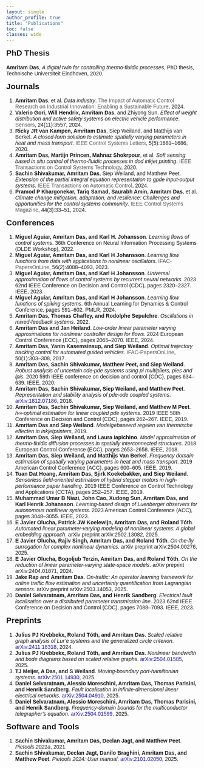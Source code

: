 ```yaml
---
layout: single
author_profile: true
title: "Publications"
toc: false
classes: wide
---
```


<!-- ## PhD Thesis

**Amritam Das**, A digital twin for controlling thermo-fluidic processes, Eindhoven University of Technology. PhD Dissertations, ISBN: 978-90-386-5140-8
[[pdf](https://research.tue.nl/en/publications/a-digital-twin-for-controlling-thermo-fluidic-processes)] -->


<!-- <!DOCTYPE html> -->


<!-- <!DOCTYPE html> -->
<html>
<head>
  <meta charset="UTF-8">
  <title>Amritam Das - Publication List</title>
  <style>
    body { font-family: Arial, sans-serif; margin: 0; }
    h2 { margin-top: 0; }
    .author-highlight { font-weight: bold; }
    .title-italic { font-style: italic; }
    .venue, .year { color: #555; }
    .pub-link { color: #1A0DAB; text-decoration: none; }
  </style>
</head>
<body>
  
  <h2>PhD Thesis</h2>
  <p>
    <span class="author-highlight">Amritam Das</span>, 
    <span class="title-italic">A digital twin for controlling thermo-fluidic processes</span>, 
    PhD thesis, Technische Universiteit Eindhoven, 2020.
  </p>
  

  <h2>Journals</h2>
  <ol>
    <li><span class="author-highlight">Amritam Das</span>, et al. <span class="title-italic">Data industry</span>. <span class="venue">The Impact of Automatic Control Research on Industrial Innovation: Enabling a Sustainable Future</span>, 2024.</li>
    <li><span class="author-highlight">Valerio Gori, Will Hendrix, Amritam Das</span>, and Zhiyong Sun. <span class="title-italic">Effect of weight distribution and active safety systems on electric vehicle performance</span>. <span class="venue">Sensors</span>, 24(11):3557, 2024.</li>
    <li><span class="author-highlight">Ricky JR van Kampen, Amritam Das</span>, Siep Weiland, and Matthijs van Berkel. <span class="title-italic">A closed-form solution to estimate spatially varying parameters in heat and mass transport</span>. <span class="venue">IEEE Control Systems Letters</span>, 5(5):1681–1686, 2020.</li>
    <li><span class="author-highlight">Amritam Das, Martijn Princen, Mahnaz Shokrpour</span>, et al. <span class="title-italic">Soft sensing based in situ control of thermo-fluidic processes in dod inkjet printing</span>. <span class="venue">IEEE Transactions on Control Systems Technology</span>, 2020.</li>
    <li><span class="author-highlight">Sachin Shivakumar, Amritam Das</span>, Siep Weiland, and Matthew Peet. <span class="title-italic">Extension of the partial integral equation representation to gpde input-output systems</span>. <span class="venue">IEEE Transactions on Automatic Control</span>, 2024.</li>
    <li><span class="author-highlight">Pramod P Khargonekar, Tariq Samad, Saurabh Amin, Amritam Das</span>, et al. <span class="title-italic">Climate change mitigation, adaptation, and resilience: Challenges and opportunities for the control systems community</span>. <span class="venue">IEEE Control Systems Magazine</span>, 44(3):33–51, 2024.</li>
  </ol>

  <h2>Conferences</h2>
  <ol>
    <li><span class="author-highlight">Miguel Aguiar, Amritam Das, and Karl H. Johansson</span>. <span class="title-italic">Learning flows of control systems</span>. 36th Conference on Neural Information Processing Systems (DLDE Workshop), 2022.</li>
    <li><span class="author-highlight">Miguel Aguiar, Amritam Das, and Karl H Johansson</span>. <span class="title-italic">Learning flow functions from data with applications to nonlinear oscillators</span>. <span class="venue">IFAC-PapersOnLine</span>, 56(2):4088–4093, 2023.</li>
    <li><span class="author-highlight">Miguel Aguiar, Amritam Das, and Karl H Johansson</span>. <span class="title-italic">Universal approximation of flows of control systems by recurrent neural networks</span>. 2023 62nd IEEE Conference on Decision and Control (CDC), pages 2320–2327. IEEE, 2023.</li>
    <li><span class="author-highlight">Miguel Aguiar, Amritam Das, and Karl H Johansson</span>. <span class="title-italic">Learning flow functions of spiking systems</span>. 6th Annual Learning for Dynamics &amp; Control Conference, pages 591–602. PMLR, 2024.</li>
    <li><span class="author-highlight">Amritam Das, Thomas Chaffey, and Rodolphe Sepulchre</span>. <span class="title-italic">Oscillations in mixed-feedback systems</span>. 2022.</li>
    <li><span class="author-highlight">Amritam Das and Jan Heiland</span>. <span class="title-italic">Low-order linear parameter varying approximations for nonlinear controller design for flows</span>. 2024 European Control Conference (ECC), pages 2065–2070. IEEE, 2024.</li>
    <li><span class="author-highlight">Amritam Das, Yanin Kasemsinsup, and Siep Weiland</span>. <span class="title-italic">Optimal trajectory tracking control for automated guided vehicles</span>. <span class="venue">IFAC-PapersOnLine</span>, 50(1):303–308, 2017.</li>
    <li><span class="author-highlight">Amritam Das, Sachin Shivakumar, Matthew Peet, and Siep Weiland</span>. <span class="title-italic">Robust analysis of uncertain ode-pde systems using pi multipliers, pies and lpis</span>. 2020 59th IEEE conference on decision and control (CDC), pages 634–639. IEEE, 2020.</li>
    <li><span class="author-highlight">Amritam Das, Sachin Shivakumar, Siep Weiland, and Matthew Peet</span>. <span class="title-italic">Representation and stability analysis of pde-ode coupled systems</span>. <a class="pub-link" href="https://arxiv.org/abs/1812.07186" target="_blank">arXiv:1812.07186</a>, 2018.</li>
    <li><span class="author-highlight">Amritam Das, Sachin Shivakumar, Siep Weiland, and Matthew M Peet</span>. <span class="title-italic">h∞-optimal estimation for linear coupled pde systems</span>. 2019 IEEE 58th Conference on Decision and Control (CDC), pages 262–267. IEEE, 2019.</li>
    <li><span class="author-highlight">Amritam Das and Siep Weiland</span>. <span class="title-italic">Modelgebaseerd regelen van thermische effecten in inkjetprinters</span>, 2019.</li>
    <li><span class="author-highlight">Amritam Das, Siep Weiland, and Laura Iapichino</span>. <span class="title-italic">Model approximation of thermo-fluidic diffusion processes in spatially interconnected structures</span>. 2018 European Control Conference (ECC), pages 2653–2658. IEEE, 2018.</li>
    <li><span class="author-highlight">Amritam Das, Siep Weiland, and Matthijs Van Berkel</span>. <span class="title-italic">Frequency domain estimation of spatially varying parameters in heat and mass transport</span>. 2019 American Control Conference (ACC), pages 600–605. IEEE, 2019.</li>
    <li><span class="author-highlight">Tuan Dat Hoang, Amritam Das, Sjirk Koekebakker, and Siep Weiland</span>. <span class="title-italic">Sensorless field-oriented estimation of hybrid stepper motors in high-performance paper handling</span>. 2019 IEEE Conference on Control Technology and Applications (CCTA), pages 252–257. IEEE, 2019.</li>
    <li><span class="author-highlight">Muhammad Umar B Niazi, John Cao, Xudong Sun, Amritam Das, and Karl Henrik Johansson</span>. <span class="title-italic">Learning-based design of Luenberger observers for autonomous nonlinear systems</span>. 2023 American Control Conference (ACC), pages 3048–3055. IEEE, 2023.</li>
    <li><span class="author-highlight">E Javier Olucha, Patrick JW Koelewijn, Amritam Das, and Roland Tóth</span>. <span class="title-italic">Automated linear parameter-varying modeling of nonlinear systems: A global embedding approach</span>. arXiv preprint arXiv:2502.13082, 2025.</li>
    <li><span class="author-highlight">E Javier Olucha, Rajiv Singh, Amritam Das, and Roland Tóth</span>. <span class="title-italic">On-the-fly surrogation for complex nonlinear dynamics</span>. arXiv preprint arXiv:2504.00276, 2025.</li>
    <li><span class="author-highlight">E Javier Olucha, Bogoljub Terzin, Amritam Das, and Roland Tóth</span>. <span class="title-italic">On the reduction of linear parameter-varying state-space models</span>. arXiv preprint arXiv:2404.01871, 2024.</li>
    <li><span class="author-highlight">Jake Rap and Amritam Das</span>. <span class="title-italic">On-traffic: An operator learning framework for online traffic flow estimation and uncertainty quantification from Lagrangian sensors</span>. arXiv preprint arXiv:2503.14053, 2025.</li>
    <li><span class="author-highlight">Daniel Selvaratnam, Amritam Das, and Henrik Sandberg</span>. <span class="title-italic">Electrical fault localisation over a distributed parameter transmission line</span>. 2023 62nd IEEE Conference on Decision and Control (CDC), pages 7088–7093. IEEE, 2023.</li>
  </ol>

  <h2>Preprints</h2>
  <ol>
    <li><span class="author-highlight">Julius PJ Krebbekx, Roland Tóth, and Amritam Das</span>. <span class="title-italic">Scaled relative graph analysis of Lur’e systems and the generalized circle criterion</span>. <a class="pub-link" href="https://arxiv.org/abs/2411.18318" target="_blank">arXiv:2411.18318</a>, 2024.</li>
    <li><span class="author-highlight">Julius PJ Krebbekx, Roland Tóth, and Amritam Das</span>. <span class="title-italic">Nonlinear bandwidth and bode diagrams based on scaled relative graphs</span>. <a class="pub-link" href="https://arxiv.org/abs/2504.01585" target="_blank">arXiv:2504.01585</a>, 2025.</li>
    <li><span class="author-highlight">TJ Meijer, A Das, and S Weiland</span>. <span class="title-italic">Moving-boundary port-hamiltonian systems</span>. <a class="pub-link" href="https://arxiv.org/abs/2501.14930" target="_blank">arXiv:2501.14930</a>, 2025.</li>
    <li><span class="author-highlight">Daniel Selvaratnam, Alessio Moreschini, Amritam Das, Thomas Parisini, and Henrik Sandberg</span>. <span class="title-italic">Fault localisation in infinite-dimensional linear electrical networks</span>. <a class="pub-link" href="https://arxiv.org/abs/2504.04910" target="_blank">arXiv:2504.04910</a>, 2025.</li>
    <li><span class="author-highlight">Daniel Selvaratnam, Alessio Moreschini, Amritam Das, Thomas Parisini, and Henrik Sandberg</span>. <span class="title-italic">Frequency-domain bounds for the multiconductor telegrapher’s equation</span>. <a class="pub-link" href="https://arxiv.org/abs/2504.01599" target="_blank">arXiv:2504.01599</a>, 2025.</li>
  </ol>

  <h2>Software and Tools</h2>
  <ol>
    <li><span class="author-highlight">Sachin Shivakumar, Amritam Das, Declan Jagt, and Matthew Peet</span>. <span class="title-italic">Pietools 2021a</span>, 2021.</li>
    <li><span class="author-highlight">Sachin Shivakumar, Declan Jagt, Danilo Braghini, Amritam Das, and Matthew Peet</span>. <span class="title-italic">Pietools 2024: User manual</span>. <a class="pub-link" href="https://arxiv.org/abs/2101.02050" target="_blank">arXiv:2101.02050</a>, 2025.</li>
  </ol>
</body>
</html>